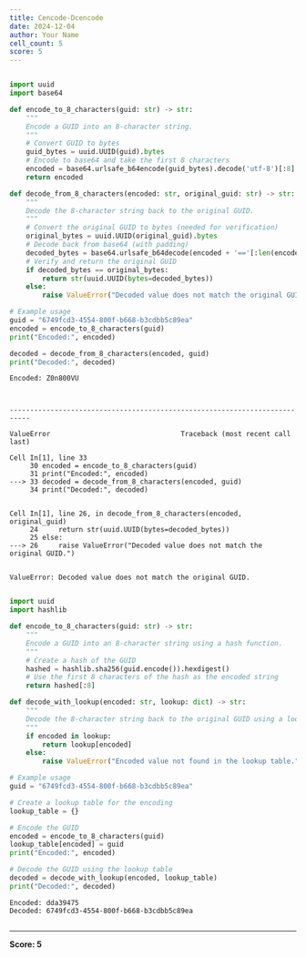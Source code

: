 ```yaml
---
title: Cencode-Dcencode
date: 2024-12-04
author: Your Name
cell_count: 5
score: 5
---
```


```python

```


```python
import uuid
import base64

def encode_to_8_characters(guid: str) -> str:
    """
    Encode a GUID into an 8-character string.
    """
    # Convert GUID to bytes
    guid_bytes = uuid.UUID(guid).bytes
    # Encode to base64 and take the first 8 characters
    encoded = base64.urlsafe_b64encode(guid_bytes).decode('utf-8')[:8]
    return encoded

def decode_from_8_characters(encoded: str, original_guid: str) -> str:
    """
    Decode the 8-character string back to the original GUID.
    """
    # Convert the original GUID to bytes (needed for verification)
    original_bytes = uuid.UUID(original_guid).bytes
    # Decode back from base64 (with padding)
    decoded_bytes = base64.urlsafe_b64decode(encoded + '=='[:len(encoded) % 4])
    # Verify and return the original GUID
    if decoded_bytes == original_bytes:
        return str(uuid.UUID(bytes=decoded_bytes))
    else:
        raise ValueError("Decoded value does not match the original GUID.")

# Example usage
guid = "6749fcd3-4554-800f-b668-b3cdbb5c89ea"
encoded = encode_to_8_characters(guid)
print("Encoded:", encoded)

decoded = decode_from_8_characters(encoded, guid)
print("Decoded:", decoded)
```

    Encoded: Z0n800VU



    ---------------------------------------------------------------------------

    ValueError                                Traceback (most recent call last)

    Cell In[1], line 33
         30 encoded = encode_to_8_characters(guid)
         31 print("Encoded:", encoded)
    ---> 33 decoded = decode_from_8_characters(encoded, guid)
         34 print("Decoded:", decoded)


    Cell In[1], line 26, in decode_from_8_characters(encoded, original_guid)
         24     return str(uuid.UUID(bytes=decoded_bytes))
         25 else:
    ---> 26     raise ValueError("Decoded value does not match the original GUID.")


    ValueError: Decoded value does not match the original GUID.



```python

```


```python
import uuid
import hashlib

def encode_to_8_characters(guid: str) -> str:
    """
    Encode a GUID into an 8-character string using a hash function.
    """
    # Create a hash of the GUID
    hashed = hashlib.sha256(guid.encode()).hexdigest()
    # Use the first 8 characters of the hash as the encoded string
    return hashed[:8]

def decode_with_lookup(encoded: str, lookup: dict) -> str:
    """
    Decode the 8-character string back to the original GUID using a lookup table.
    """
    if encoded in lookup:
        return lookup[encoded]
    else:
        raise ValueError("Encoded value not found in the lookup table.")

# Example usage
guid = "6749fcd3-4554-800f-b668-b3cdbb5c89ea"

# Create a lookup table for the encoding
lookup_table = {}

# Encode the GUID
encoded = encode_to_8_characters(guid)
lookup_table[encoded] = guid
print("Encoded:", encoded)

# Decode the GUID using the lookup table
decoded = decode_with_lookup(encoded, lookup_table)
print("Decoded:", decoded)
```

    Encoded: dda39475
    Decoded: 6749fcd3-4554-800f-b668-b3cdbb5c89ea



```python

```


---
**Score: 5**